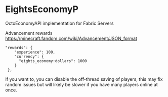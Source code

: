 # EightsEconomyP
OctoEconomyAPI implementation for Fabric Servers


Advancement rewards
https://minecraft.fandom.com/wiki/Advancement/JSON_format
```
"rewards": {
    "experience": 100,
    "currency": {
      "eights_economy:dollars": 1000
    }
 },
 ```
 
 If you want to, you can disable the off-thread saving of players, this may fix random issues but will likely be slower if you have many players online at once.
